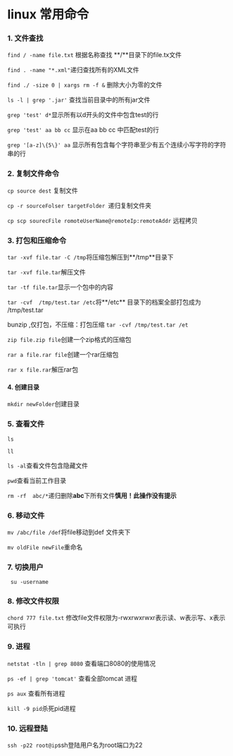 # linux 常用命令

### 1. 文件查找

`find / -name file.txt`  根据名称查找 **/**目录下的file.tx文件

`find . -name "*.xml"`递归查找所有的XML文件

`find ./ -size 0 | xargs rm -f &` 删除大小为零的文件

`ls -l | grep '.jar'` 查找当前目录中的所有jar文件

`grep 'test' d*`显示所有以d开头的文件中包含test的行

`grep 'test' aa bb cc` 显示在aa bb cc 中匹配test的行

`grep '[a-z]\{5\}' aa` 显示所有包含每个字符串至少有五个连续小写字符的字符串的行



### 2. 复制文件命令

`cp source dest` 复制文件

`cp -r sourceFolser targetFolder `递归复制文件夹

`cp scp sourecFile romoteUserName@remoteIp:remoteAddr` 远程拷贝



### 3. 打包和压缩命令

`tar -xvf file.tar -C /tmp`将压缩包解压到**/tmp**目录下

`tar -xvf file.tar`解压文件

`tar -tf file.tar`显示一个包中的内容

`tar -cvf  /tmp/test.tar /etc`将**/etc** 目录下的档案全部打包成为 /tmp/test.tar 

bunzip ,仅打包，不压缩：打包压缩 `tar -cvf /tmp/test.tar /et`

`zip file.zip file`创建一个zip格式的压缩包

`rar a file.rar file`创建一个rar压缩包

`rar x file.rar`解压rar包



#### 4. 创建目录

`mkdir newFolder`创建目录



### 5. 查看文件 

`ls`

`ll`

`ls -al`查看文件包含隐藏文件

`pwd`查看当前工作目录

`rm -rf  abc/*`递归删除**abc**下所有文件**慎用！此操作没有提示**



### 6. 移动文件

`mv /abc/file /def`将file移动到def 文件夹下

`mv oldFile newFile`重命名



### 7. 切换用户

` su -username`



### 8. 修改文件权限

`chord 777 file.txt` 修改file文件权限为-rwxrwxrwxr表示读、w表示写、x表示可执行 



### 9. 进程

`netstat -tln | grep 8080` 查看端口8080的使用情况

`ps -ef | grep 'tomcat'` 查看全部tomcat 进程

`ps aux` 查看所有进程

`kill -9 pid`杀死pid进程



### 10. 远程登陆

`ssh -p22 root@ip`ssh登陆用户名为root端口为22